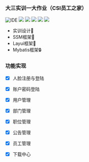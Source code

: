 ### 大三实训一大作业（CSI员工之家）

![IDE](https://img.shields.io/badge/IDE-IntelliJ%20IDEA-brightgreen.svg) ![](https://img.shields.io/badge/Java-1.8-brightgreen.svg) ![](https://img.shields.io/badge/SpringBoot-2.x-blue) ![](https://img.shields.io/badge/Mybatis-2.x-yellowgreen.svg) ![](https://img.shields.io/badge/Thymeleaf-3.x-lightgrey.svg) [![](https://img.shields.io/apm/l/vim-mode)](https://github.com/We-can-do-nothing/homework/blob/master/LICENCE)

- 实训设计💼
- SSM框架🎨
- Layui框架🎄
- Mybatis框架​🔒

### 功能实现

- [x] 人脸注册与登陆
- [x] 账户密码登陆
- [x] 用户管理
- [x] 部门管理
- [x] 职位管理
- [x] 公告管理
- [x] 员工管理
- [x] 下载中心

